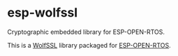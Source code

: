 # esp-wolfssl
Cryptographic embedded library for ESP-OPEN-RTOS.

This is a [WolfSSL](http://wolfssl.com) library packaged for
[ESP-OPEN-RTOS](https://github.com/SuperHouse/esp-open-rtos).
